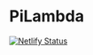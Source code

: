 # PiLambda
[![Netlify Status](https://api.netlify.com/api/v1/badges/0abedde1-1e78-4a04-93a2-20263e95469b/deploy-status)](https://app.netlify.com/sites/pi-lambda/deploys)
